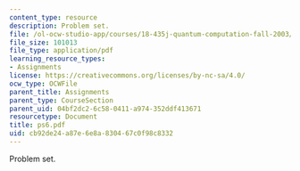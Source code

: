 ```yaml
---
content_type: resource
description: Problem set.
file: /ol-ocw-studio-app/courses/18-435j-quantum-computation-fall-2003/cb92de24a87e6e8a830467c0f98c8332_ps6.pdf
file_size: 101013
file_type: application/pdf
learning_resource_types:
- Assignments
license: https://creativecommons.org/licenses/by-nc-sa/4.0/
ocw_type: OCWFile
parent_title: Assignments
parent_type: CourseSection
parent_uid: 04bf2dc2-6c58-0411-a974-352ddf413671
resourcetype: Document
title: ps6.pdf
uid: cb92de24-a87e-6e8a-8304-67c0f98c8332
---
```

Problem set.